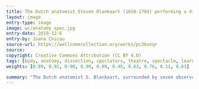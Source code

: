 ```yaml
---
title: The Dutch anatomist Steven Blankaart (1650-1704) performing a dissection in an anatomy theatre, with seven observers. Engraving, 1687.
layout: image
entry-type: image
image: wc/anatomy_spec.jpg
entry-date: 2019-12-6
entry-by: Joana Chicau
source-url: https://wellcomecollection.org/works/pc3bsnqr
source:
copyright: Creative Commons Attribution (CC BY 4.0)
tags: [body, anatomy, dissection, spectators, theatre, spectacle, learning, cutting, measurement, Leiden]
weights: [0.89, 0.91, 0.90, 0.99, 0.89, 0.45, 0.63, 0.76, 0.11, 0.63]

summary: "The Dutch anatomist S. Blankaart, surrounded by seven observers, retracts the skin of the cadaver he is dissecting to reveal the intestines. Directly behind him is a door leading out of the anatomy theatre and above this, in a niche, is a skeleton holding a spade. Among the surgical instruments lying next to the corpse is a pair of glasses, on the left. Blankaart is similar in features and dress to his engraved portrait at the age of thirty-six (see this catalogue no. 1159), which faces the engraved title page in the Leiden 1687 edition."
---
```

